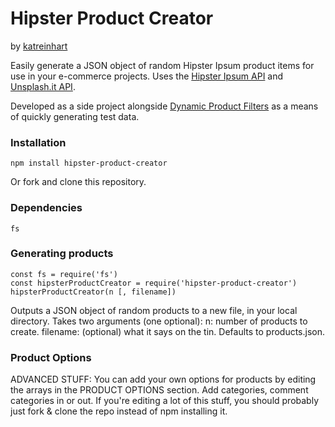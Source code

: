 # Hipster Product Creator #
by [katreinhart](mailto:kat@reinhart.digital)

Easily generate a JSON object of random Hipster Ipsum product items for use in your e-commerce projects.
Uses the [Hipster Ipsum API](http://hipsterjesus.com/api) and [Unsplash.it API](http://unsplash.it).

Developed as a side project alongside [Dynamic Product Filters](https://github.com/katreinhart/dynamic-product-filters) as a means of quickly generating test data.

### Installation ###
```
npm install hipster-product-creator
```
Or fork and clone this repository.

### Dependencies ###
```
fs
```

### Generating products ###
```
const fs = require('fs')
const hipsterProductCreator = require('hipster-product-creator')
hipsterProductCreator(n [, filename])
```
Outputs a JSON object of random products to a new file, in your local directory.
Takes two arguments (one optional):
n: number of products to create.
filename: (optional) what it says on the tin. Defaults to products.json.

### Product Options ###

ADVANCED STUFF: You can add your own options for products by editing the arrays in the PRODUCT OPTIONS section.
Add categories, comment categories in or out. If you're editing a lot of this stuff, you should probably just fork & clone the repo instead of npm installing it.
